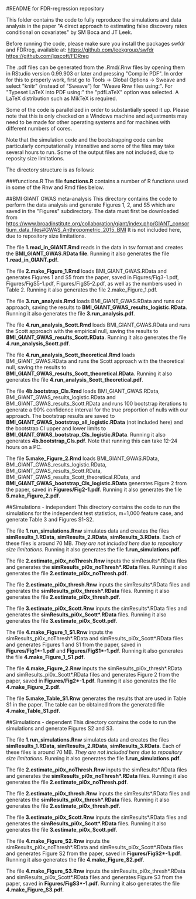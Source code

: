 #README for FDR-regression repository

This folder contains the code to fully reproduce the simulations and data analysis in the paper
"A direct approach to estimating false discovery rates conditional on covariates" by SM Boca and JT Leek.

Before running the code, please make sure you install the packages swfdr and FDRreg, available at:
https://github.com/leekgroup/swfdr    
https://github.com/jgscott/FDRreg

The .pdf files can be generated from the .Rmd/.Rnw files by opening them in RStudio version 0.99.903 or later and pressing "Compile PDF". In order for this to properly work, first go to Tools -> Global Options -> Sweave and select "knitr" (instead of "Sweave") for "Weave Rnw files using:". For "Typeset LaTeX into PDF using:" the "pdfLaTeX" option was selected. A LaTeX distribution such as MikTeX is required.

Some of the code is parallelized in order to substantially speed it up. Please note that this is only checked on a Windows machine and adjustments may need to be made for other operating systems and for machines with different numbers of cores.

Note that the simulation code and the bootstrapping code can be particularly computationally intensitive and some of the files may take several hours to run. 
Some of the output files are not included, due to reposity size limitations.

The directory structure is as follows:

###functions.R
The file **functions.R** contains a number of R functions used in some of the Rnw and Rmd files below.

##BMI GIANT GWAS meta-analysis
This directory contains the code to perform the data analysis and generate Figures 1, 2, and S5 which are saved in the "Figures" subdirectory.
The data must first be downloaded from https://www.broadinstitute.org/collaboration/giant/index.php/GIANT_consortium_data_files#GWAS_Anthropometric_2015_BMI
It is not included here, due to repository size limitations.

The file **1.read_in_GIANT.Rmd** reads in the data in tsv format and creates the **BMI_GIANT_GWAS.RData file**. Running it also generates the file **1.read_in_GIANT.pdf**.

The file **2.make_Figure_1.Rmd** loads BMI_GIANT_GWAS.RData and generates Figures 1 and S5 from the paper, saved in Figures/Fig3-1.pdf, Figures/FigS5-1.pdf, Figures/FigS5-2.pdf, as well as the numbers used in Table 2. Running it also generates the file 2.make_Figure_1.pdf.

The file **3.run_analysis.Rmd** loads BMI_GIANT_GWAS.RData and runs our approach, saving the results to **BMI_GIANT_GWAS_results_logistic.RData**. Running it also generates the file **3.run_analysis.pdf**.

The file **4.run_analysis_Scott.Rmd** loads BMI_GIANT_GWAS.RData and runs the Scott approach with the empirical null, saving the results to **BMI_GIANT_GWAS_results_Scott.RData**. Running it also generates the file **4.run_analysis_Scott.pdf**.

The file **4.run_analysis_Scott_theoretical.Rmd** loads BMI_GIANT_GWAS.RData and runs the Scott approach with the theoretical null, saving the results to **BMI_GIANT_GWAS_results_Scott_theoretical.RData**. Running it also generates the file **4.run_analysis_Scott_theoretical.pdf**.

The file **4b.bootstrap_CIs.Rmd** loads BMI_GIANT_GWAS.RData, BMI_GIANT_GWAS_results_logistic.RData and BMI_GIANT_GWAS_results_Scott.RData and runs 100 bootstrap iterations to generate a 90% confidence interval for the true proportion of nulls with our approach. The bootstrap results are saved to **BMI_GIANT_GWAS_bootstrap_all_logistic.RData** (not included here) and the bootstrap CI upper and lower limits to **BMI_GIANT_GWAS_bootstrap_CIs_logistic.RData**. Running it also generates **4b.bootstrap_CIs.pdf**. Note that running this can take 12-24 hours on a PC.

The file **5.make_Figure_2.Rmd** loads BMI_GIANT_GWAS.RData, BMI_GIANT_GWAS_results_logistic.RData, BMI_GIANT_GWAS_results_Scott.RData,  BMI_GIANT_GWAS_results_Scott_theoretical.RData, and **BMI_GIANT_GWAS_bootstrap_CIs_logistic.RData** generates Figure 2 from the paper, saved in **Figures/Fig2-1.pdf**. Running it also generates the file **5.make_Figure_2.pdf**.

##Simulations - independent
This directory contains the code to run the simulations for the independent test statistics, m=1,000 feature case, and generate Table 3 and Figures S1-S2. 

The file **1.run_simulations.Rnw** simulates data and creates the files **simResults_1.RData**, **simResults_2.RData**, **simResults_3.RData**. Each of these files is around 70 MB. *They are not included here due to repository size limitations*. Running it also generates the file **1.run_simulations.pdf**.

The file **2.estimate_pi0x_noThresh.Rnw** inputs the simResults\*.RData files and generates the **simResults_pi0x_noThresh\*.RData** files. Running it also generates the file **2.estimate_pi0x_noThresh.pdf**.

The file **2.estimate_pi0x_thresh.Rnw** inputs the simResults\*.RData files and generates the **simResults_pi0x_thresh\*.RData** files. Running it also generates the file **2.estimate_pi0x_thresh.pdf**.

The file **3.estimate_pi0x_Scott.Rnw** inputs the simResults\*.RData files and generates the **simResults_pi0x_Scott\*.RData** files. Running it also generates the file **3.estimate_pi0x_Scott.pdf**.

The file **4.make_Figure_1_S1.Rnw** inputs the simResults_pi0x_noThresh\*.RData and simResults_pi0x_Scott\*.RData files and generates Figures 1 and S1 from the paper, saved in **Figures/Fig1\*-1.pdf** and **Figures/FigS1\*-1.pdf**. Running it also generates the file **4.make_Figure_1_S1.pdf**.

The file **4.make_Figure_2.Rnw** inputs the simResults_pi0x_thresh\*.RData and simResults_pi0x_Scott\*.RData files and generates Figure 2 from the paper, saved in **Figures/Fig2\*-1.pdf**. Running it also generates the file **4.make_Figure_2.pdf**.

The file **5.make_Table_S1.Rnw** generates the results that are used in Table S1 in the paper. The table can be obtained from the generated file **4.make_Table_S1.pdf**.

##Simulations - dependent
This directory contains the code to run the simulations and generate Figures S2 and S3. 

The file **1.run_simulations.Rnw** simulates data and creates the files **simResults_1.RData**, **simResults_2.RData**, **simResults_3.RData**. Each of these files is around 70 MB. *They are not included here due to repository size limitations*. Running it also generates the file **1.run_simulations.pdf**.

The file **2.estimate_pi0x_noThresh.Rnw** inputs the simResults\*.RData files and generates the **simResults_pi0x_noThresh\*.RData** files. Running it also generates the file **2.estimate_pi0x_noThresh.pdf**.

The file **2.estimate_pi0x_thresh.Rnw** inputs the simResults\*.RData files and generates the **simResults_pi0x_thresh\*.RData** files. Running it also generates the file **2.estimate_pi0x_thresh.pdf**.

The file **3.estimate_pi0x_Scott.Rnw** inputs the simResults\*.RData files and generates the **simResults_pi0x_Scott\*.RData** files. Running it also generates the file **3.estimate_pi0x_Scott.pdf**.

The file **4.make_Figure_S2.Rnw** inputs the simResults_pi0x_noThresh\*.RData and simResults_pi0x_Scott\*.RData files and generates Figure S2 from the paper, saved in **Figures/FigS2\*-1.pdf**. Running it also generates the file **4.make_Figure_S2.pdf**.

The file **4.make_Figure_S3.Rnw** inputs the simResults_pi0x_thresh\*.RData and simResults_pi0x_Scott\*.RData files and generates Figure S3 from the paper, saved in **Figures/FigS3\*-1.pdf**. Running it also generates the file **4.make_Figure_S3.pdf**.

